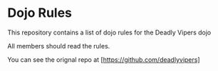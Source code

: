 Dojo Rules
==========

This repository contains a list of dojo rules for the Deadly Vipers dojo

All members should read the rules.

You can see the orignal repo at [https://github.com/deadlyvipers]



